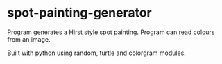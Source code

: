 # spot-painting-generator

Program generates a Hirst style spot painting. Program can read colours from an image.

Built with python using random, turtle and colorgram modules.
